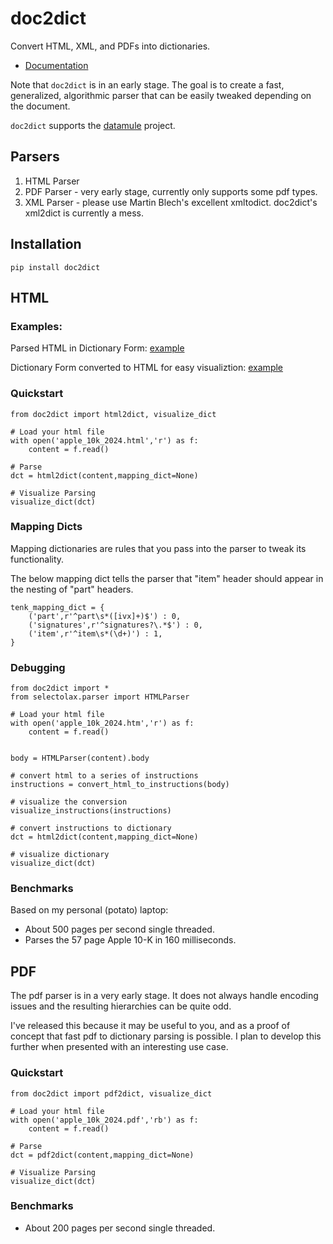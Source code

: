 # doc2dict

Convert HTML, XML, and PDFs into dictionaries.

* [Documentation](https://john-friedman.github.io/doc2dict/)

Note that `doc2dict` is in an early stage. The goal is to create a fast, generalized, algorithmic parser that can be easily tweaked depending on the document.

`doc2dict` supports the [datamule](https://github.com/john-friedman/datamule-python) project.

## Parsers
1. HTML Parser
2. PDF Parser - very early stage, currently only supports some pdf types.
3. XML Parser - please use Martin Blech's excellent xmltodict. doc2dict's xml2dict is currently a mess.

## Installation
```
pip install doc2dict
```

## HTML

### Examples:

Parsed HTML in Dictionary Form:
[example](example_output/html/dict.json)

Dictionary Form converted to HTML for easy visualiztion:
[example](example_output/html/document_visualization.html)

### Quickstart
```
from doc2dict import html2dict, visualize_dict

# Load your html file
with open('apple_10k_2024.html','r') as f:
    content = f.read()

# Parse 
dct = html2dict(content,mapping_dict=None)

# Visualize Parsing
visualize_dict(dct)
```

### Mapping Dicts
Mapping dictionaries are rules that you pass into the parser to tweak its functionality. 

The below mapping dict tells the parser that "item" header should appear in the nesting of "part" headers.
```
tenk_mapping_dict = {
    ('part',r'^part\s*([ivx]+)$') : 0,
    ('signatures',r'^signatures?\.*$') : 0,
    ('item',r'^item\s*(\d+)') : 1,
}
```


### Debugging
```
from doc2dict import *
from selectolax.parser import HTMLParser

# Load your html file
with open('apple_10k_2024.htm','r') as f:
    content = f.read()


body = HTMLParser(content).body

# convert html to a series of instructions
instructions = convert_html_to_instructions(body)

# visualize the conversion
visualize_instructions(instructions)

# convert instructions to dictionary
dct = html2dict(content,mapping_dict=None)

# visualize dictionary
visualize_dict(dct)
```

### Benchmarks 

Based on my personal (potato) laptop:
* About 500 pages per second single threaded.
* Parses the 57 page Apple 10-K in 160 milliseconds.

## PDF

The pdf parser is in a very early stage. It does not always handle encoding issues and the resulting hierarchies can be quite odd.

I've released this because it may be useful to you, and as a proof of concept that fast pdf to dictionary parsing is possible. I plan to develop this further when presented with an interesting use case.
### Quickstart
```
from doc2dict import pdf2dict, visualize_dict

# Load your html file
with open('apple_10k_2024.pdf','rb') as f:
    content = f.read()

# Parse 
dct = pdf2dict(content,mapping_dict=None)

# Visualize Parsing
visualize_dict(dct)
```

### Benchmarks
* About 200 pages per second single threaded.